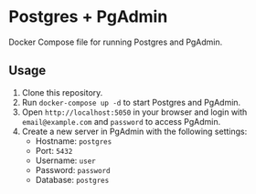 # Postgres + PgAdmin

Docker Compose file for running Postgres and PgAdmin.

## Usage

1. Clone this repository.
2. Run `docker-compose up -d` to start Postgres and PgAdmin.
3. Open `http://localhost:5050` in your browser and login with `email@example.com` and `password` to access PgAdmin.
4. Create a new server in PgAdmin with the following settings:
   - Hostname: `postgres`
   - Port: `5432`
   - Username: `user`
   - Password: `password`
   - Database: `postgres`
